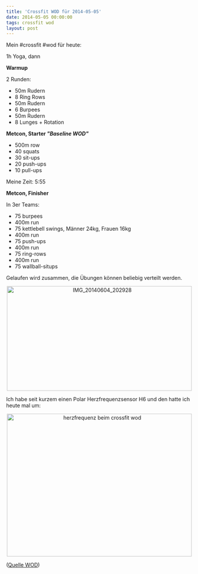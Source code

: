 ```yaml
---
title: 'Crossfit WOD für 2014-05-05'
date: 2014-05-05 00:00:00 
tags: crossfit wod
layout: post
---
```

Mein #crossfit #wod für heute:

1h Yoga, dann

**Warmup**

2 Runden:

* 50m Rudern
* 8 Ring Rows
* 50m Rudern
* 6 Burpees
* 50m Rudern
* 8 Lunges + Rotation

**Metcon, Starter *"Baseline WOD"***

* 500m row
* 40 squats
* 30 sit-ups
* 20 push-ups
* 10 pull-ups

Meine Zeit: 5:55

**Metcon, Finisher**

In 3er Teams:

* 75 burpees
* 400m run
* 75 kettlebell swings, Männer 24kg, Frauen 16kg
* 400m run
* 75 push-ups
* 400m run
* 75 ring-rows
* 400m run
* 75 wallball-situps

Gelaufen wird zusammen, die Übungen können beliebig verteilt werden.

<center><a href="https://www.flickr.com/photos/cringe/14160695808" title="IMG_20140604_202928 by Carsten Ringe, on Flickr"><img src="https://farm6.staticflickr.com/5079/14160695808_2e5b5497a4.jpg" width="500" height="283" alt="IMG_20140604_202928"></a></center>

Ich habe seit kurzem einen Polar Herzfrequenzsensor H6 und den hatte ich heute mal um:

<center><a href="https://www.flickr.com/photos/cringe/14324280776" title="herzfrequenz beim crossfit wod by Carsten Ringe, on Flickr"><img src="https://farm3.staticflickr.com/2922/14324280776_35a1c18351.jpg" width="500" height="386" alt="herzfrequenz beim crossfit wod"></a></center>

([Quelle WOD][0])

[0]: http://www.crossfithh.de/workouts--news/workout-wednesday21

